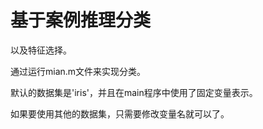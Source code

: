 基于案例推理分类
======================
以及特征选择。

通过运行mian.m文件来实现分类。

默认的数据集是'iris'，并且在main程序中使用了固定变量表示。

如果要使用其他的数据集，只需要修改变量名就可以了。


